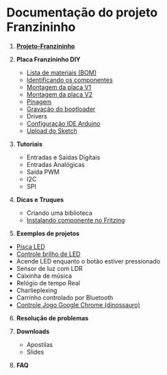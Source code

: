 # Documentação do projeto Franzininho



1. **[Projeto-Franzininho](https://github.com/Franzininho/franzininho-docs/tree/master/01-Projeto-Franzininho "01-Projeto-Franzininho")**
2. **Placa Franzininho DIY**
	* [Lista de materiais (BOM)](https://github.com/Franzininho/franzininho-docs/tree/master/02-Franzininho-DIY/Lista%20materiais "Lista materiais")
	* [Identificando os componentes](https://github.com/Franzininho/franzininho-docs/tree/master/02-Franzininho-DIY/Identificando%20os%20componentes)
	* [Montagem da placa V1](https://github.com/Franzininho/franzininho-docs/tree/master/02-Franzininho-DIY/Montagem-da-placa-V1 "Montagem da placa-versão 1")
	* [Montagem da placa V2](https://github.com/Franzininho/franzininho-docs/tree/master/02-Franzininho-DIY/Montagem-da-placa-V2 "Montagem da placa - versão 2")
	* [Pinagem](https://github.com/Franzininho/franzininho-docs/tree/master/02-Franzininho-DIY/Pinagem)
	* [Gravação do bootloader](https://github.com/Franzininho/franzininho-docs/tree/master/02-Franzininho-DIY/Grava%C3%A7%C3%A3o%20do%20bootloader)
	* Drivers
	* [Configuração IDE Arduino](https://github.com/Franzininho/franzininho-docs/tree/master/02-Franzininho-DIY/Configura%C3%A7%C3%A3o-IDE-Arduino)
	* [Upload do Sketch](https://github.com/Franzininho/franzininho-docs/tree/master/02-Franzininho-DIY/Upload-do-Sketch)



3. **Tutoriais**

	* Entradas e Saídas Digitais
	* Entradas Analógicas
	* Saída PWM
	* I2C
	* SPI


4. **Dicas e Truques**

	* Criando uma biblioteca
	* [Instalando componente no Fritzing](https://github.com/Franzininho/franzininho-fritzing)


5. **Exemplos de projetos**

- [Pisca LED](https://github.com/Franzininho/franzininho-docs/tree/master/05-Exemplos%20de%20projetos/Pisca-LED-(blink))
- [Controle brilho de LED](https://github.com/Franzininho/franzininho-docs/tree/master/05-Exemplos%20de%20projetos/Controle-brilho-de-LED)
- Acende LED enquanto o botão estiver pressionado
- Sensor de luz com LDR
- Caixinha de música
- Relógio de tempo Real
- Charlieplexing
- Carrinho controlado por Bluetooth
- [Controle Jogo Google Chrome (dinossauro)](https://github.com/Franzininho/franzininho-docs/tree/master/05-Exemplos%20de%20projetos/Controle%20Jogo%20Google%20Chrome%20(dinossauro))



6. **Resolução de problemas**



7. **Downloads**
	* Apostilas
	* Slides

8. **FAQ**
